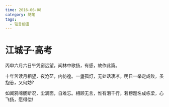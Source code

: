 ```yaml
---
time: 2016-06-08
category: 随笔
tags:
  - 轻言细语
---
```


# 江城子·高考

丙申六月六日午凭窗远望，闻林中歌扬，有感，故作此篇。

十年苦读月相望，夜沧茫，内彷徨。一盏孤灯，无处话凄凉。明日一举定成败，虽抱恙，又何妨?

如闻鸦啼肠断况，尘满面，自难忘。相顾无言，惟有泪千行。若榜题名成栋梁，心飞扬，愿得偿!
